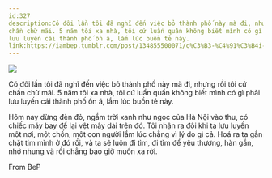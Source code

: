 ```yaml
---
id:327
description:Có đôi lần tôi đã nghĩ đến việc bỏ thành phố này mà đi, nhưng rồi tôi cứ
chần chừ mãi. 5 năm tôi xa nhà, tôi cứ luẩn quẩn không biết mình có gì phải
lưu luyến cái thành phố ồn ã, lắm lúc buồn tẻ này.
link:https://iambep.tumblr.com/post/134855500071/c%C3%B3-%C4%91%C3%B4i-l%E1%BA%A7n-t%C3%B4i-%C4%91%C3%A3-ngh%C4%A9-%C4%91%E1%BA%BFn-vi%E1%BB%87c-b%E1%BB%8F-th%C3%A0nh-ph%E1%BB%91-n%C3%A0y
---
```


![](https://64.media.tumblr.com/24b9be011af6c89a7796976c68f1eb6a/tumblr_nz3gt70CKA1u3a9rjo1_640.png)

Có đôi lần tôi đã nghĩ đến việc bỏ thành phố này mà đi, nhưng rồi tôi cứ
chần chừ mãi. 5 năm tôi xa nhà, tôi cứ luẩn quẩn không biết mình có gì phải
lưu luyến cái thành phố ồn ã, lắm lúc buồn tẻ này.

Hôm nay dừng đèn đỏ, ngắm trời xanh như ngọc của Hà Nội vào thu, có chiếc
máy bay để lại vệt mây dài trên đó. Tôi nhận ra đôi khi ta lưu luyến một
nơi, một chốn, một con người lắm lúc chẳng vì lý do gì cả. Hoá ra ta gắn
chặt tim mình ở đó rồi, và ta sẽ luôn đi tìm, đi tìm để yêu thương, hàn
gắn, nhớ nhung và rồi chẳng bao giờ muốn xa rời.

From BeP